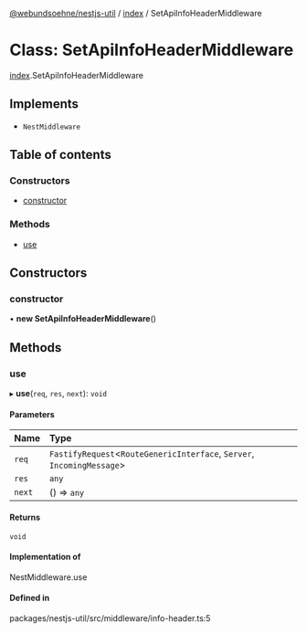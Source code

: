 [@webundsoehne/nestjs-util](../README.md) / [index](../modules/index.md) / SetApiInfoHeaderMiddleware

# Class: SetApiInfoHeaderMiddleware

[index](../modules/index.md).SetApiInfoHeaderMiddleware

## Implements

- `NestMiddleware`

## Table of contents

### Constructors

- [constructor](index.SetApiInfoHeaderMiddleware.md#constructor)

### Methods

- [use](index.SetApiInfoHeaderMiddleware.md#use)

## Constructors

### constructor

• **new SetApiInfoHeaderMiddleware**()

## Methods

### use

▸ **use**(`req`, `res`, `next`): `void`

#### Parameters

| Name | Type |
| :------ | :------ |
| `req` | `FastifyRequest`<`RouteGenericInterface`, `Server`, `IncomingMessage`\> |
| `res` | `any` |
| `next` | () => `any` |

#### Returns

`void`

#### Implementation of

NestMiddleware.use

#### Defined in

packages/nestjs-util/src/middleware/info-header.ts:5

